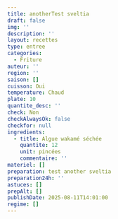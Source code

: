 ```yaml
---
title: anotherTest sveltia
draft: false
img: ''
description: ''
layout: recettes
type: entree
categories:
  - Friture
auteur: ''
region: ''
saison: []
cuisson: Oui
temperature: Chaud
plate: 10
quantite_desc: ''
check: Non
checkAlwaysOk: false
checkfor: null
ingredients:
  - title: Algue wakamé séchée
    quantite: 12
    unit: pincées
    commentaire: ''
materiel: []
preparation: test another sveltia
preparation24h: ''
astuces: []
prepAlt: []
publishDate: 2025-08-11T14:01:00
regime: []
---
```


